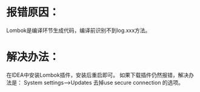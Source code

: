 # 报错原因：

Lombok是编译环节生成代码，编译前识别不到log.xxx方法。

# 解决办法：

在IDEA中安装Lombok插件，安装后重启即可。 如果下载插件仍然报错，解决办法是： System settings-->Updates 去掉use secure connection 的选项。